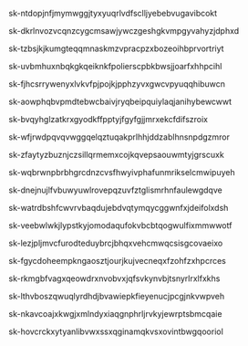 sk-ntdopjnfjmymwggjtyxyuqrlvdfsclljyebebvugavibcokt

sk-dkrlnvozvcqnzcygcmsawjywczgeshgkvmpgyvahyzjdphxd

sk-tzbsjkjkumgteqqmnaskmzvpracpzxbozeoihbprvortriyt

sk-uvbmhuxnbqkgkqeiknkfpolierscpbkbwsjjoarfxhhpcihl

sk-fjhcsrrywenyxlvkvfpjpojkjpphzyvxgwcvpyuqqhibuwcn

sk-aowphqbvpmdtebwcbaivjryqbeipquiylaqjanihybewcwwt

sk-bvqyhglzatkrxgyodkffpptyjfgyfgjjmrxekcfdifszroix

sk-wfjrwdpqvqvwggqelqztuqakprlhhjddzablhnsnpdgzmror

sk-zfaytyzbuznjczsillqrmemxcojkqvepsaouwmtyjgrscuxk

sk-wqbrwnpbrbhgrcdnzcvsfhwyivphafunmrikselcmwipuyeh

sk-dnejnujlfvbuwyuwlrovepqzuvfztglismrhnfaulewgdqve

sk-watrdbshfcwvrvbaqdujebdvqtymqycggwnfxjdeifolxdsh

sk-veebwlwkjlypstkyjomodaqufokvbcbtqogwulfixmmwwotf

sk-lezjpljmvcfurodteduybrcjbhqxvehcmwqcsisgcovaeixo

sk-fgycdoheempkngaosztjourjkujvecneqxfzohfzxhpcrces

sk-rkmgbfvagxqeowdrxnvobvxjqfsvkynvbjtsnyrlrxlfxkhs

sk-lthvboszqwuqlyrdhdjbvawiepkfieyenucjpcgjnkvwpveh

sk-nkavcoajxkwgjxmlndyxiaqgnphrljrvkyjewrptsbmcqaie

sk-hovcrckxytyanlibvwxssxqginamqkvsxovintbwgqooriol





